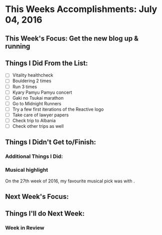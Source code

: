 # This Weeks Accomplishments: July 04, 2016

## This Week's Focus: Get the new blog up & running

## Things I Did From the List:
- [ ] Vitality healthcheck
- [ ] Bouldering 2 times
- [ ] Run 3 times
- [ ] Kyary Pamyu Pamyu concert
- [ ] Gaki no Tsukai marathon
- [ ] Go to Midnight Runners
- [ ] Try a few first iterations of the Reactive logo
- [ ] Take care of lawyer papers
- [ ] Check trip to Albania
- [ ] Check other trips as well

## Things I Didn't Get to/Finish:

### Additional Things I Did:

### Musical highlight
On the 27th week of 2016, my favourite musical pick was []() with []().

## Next Week's Focus:

## Things I'll do Next Week:

### Week in Review
